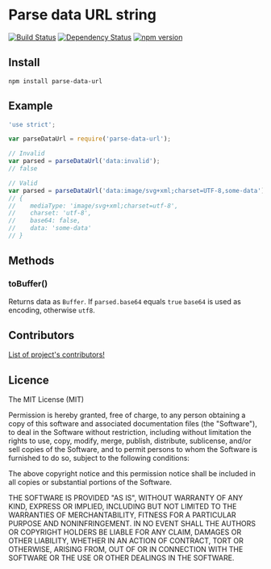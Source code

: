 # Parse data URL string

[![Build Status](https://travis-ci.org/killmenot/parse-data-url.svg?branch=master)](https://travis-ci.org/killmenot/parse-data-url)
[![Dependency Status](https://gemnasium.com/badges/github.com/killmenot/parse-data-url.svg)](https://gemnasium.com/github.com/killmenot/parse-data-url)
[![npm version](https://badge.fury.io/js/parse-data-url.svg)](https://badge.fury.io/js/parse-data-url)

## Install

```
npm install parse-data-url

```


## Example

```javascript
'use strict';

var parseDataUrl = require('parse-data-url');

// Invalid
var parsed = parseDataUrl('data:invalid');
// false

// Valid
var parsed = parseDataUrl('data:image/svg+xml;charset=UTF-8,some-data'); 
// {
//    mediaType: 'image/svg+xml;charset=utf-8',
//    charset: 'utf-8',
//    base64: false,
//    data: 'some-data'
// }

```


## Methods

### toBuffer()

Returns data as `Buffer`. If `parsed.base64` equals `true` `base64` is used as encoding, otherwise `utf8`.


## Contributors

[List of project's contributors!](CONTRIBUTORS.md)


## Licence

The MIT License (MIT)

Permission is hereby granted, free of charge, to any person obtaining a copy
of this software and associated documentation files (the "Software"), to deal
in the Software without restriction, including without limitation the rights
to use, copy, modify, merge, publish, distribute, sublicense, and/or sell
copies of the Software, and to permit persons to whom the Software is
furnished to do so, subject to the following conditions:

The above copyright notice and this permission notice shall be included in all
copies or substantial portions of the Software.

THE SOFTWARE IS PROVIDED "AS IS", WITHOUT WARRANTY OF ANY KIND, EXPRESS OR
IMPLIED, INCLUDING BUT NOT LIMITED TO THE WARRANTIES OF MERCHANTABILITY,
FITNESS FOR A PARTICULAR PURPOSE AND NONINFRINGEMENT. IN NO EVENT SHALL THE
AUTHORS OR COPYRIGHT HOLDERS BE LIABLE FOR ANY CLAIM, DAMAGES OR OTHER
LIABILITY, WHETHER IN AN ACTION OF CONTRACT, TORT OR OTHERWISE, ARISING FROM,
OUT OF OR IN CONNECTION WITH THE SOFTWARE OR THE USE OR OTHER DEALINGS IN THE
SOFTWARE.


